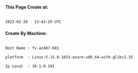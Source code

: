 
   
#### This Page Create at:

```bash

2023-02-28 - 13:43:29 UTC

```

#### Create By Machine:

```bash

Host Name : fv-az487-601

platform  : Linux-5.15.0-1033-azure-x86_64-with-glibc2.35

Ip Local  : 10.1.0.191

```

